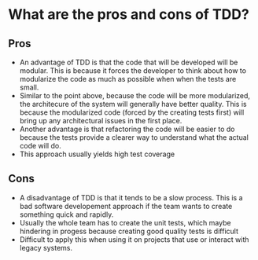 # What are the pros and cons of TDD?

## Pros
 - An advantage of TDD is that the code that will be developed will be modular. This is because it forces the developer to think about how to modularize the code as much as possible when when the tests are small.
 - Similar to the point above, because the code will be more modularized, the architecure of the system will generally have better quality. This is because the modularized code (forced by the creating tests first) will bring up any architectural issues in the first place.
 - Another advantage is that refactoring the code will be easier to do because the tests provide a clearer way to understand what the actual code will do. 
 - This approach usually yields high test coverage

## Cons
 - A disadvantage of TDD is that it tends to be a slow process. This is a bad software developement approach if the team wants to create something quick and rapidly.
 - Usually the whole team has to create the unit tests, which maybe hindering in progess because creating good quality tests is difficult
 - Difficult to apply this when using it on projects that use or interact with legacy systems. 